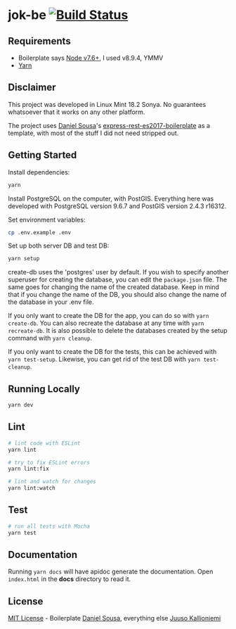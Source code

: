 # jok-be [![Build Status](https://travis-ci.org/jkallioniemi/jok-be.svg?branch=master)](https://travis-ci.org/jkallioniemi/jok-be)

## Requirements

 - Boilerplate says [Node v7.6+](https://nodejs.org/en/download/current/), I used v8.9.4, YMMV
 - [Yarn](https://yarnpkg.com/en/docs/install)

## Disclaimer

This project was developed in Linux Mint 18.2 Sonya. No guarantees whatsoever that it works on any other platform.

The project uses [Daniel Sousa](https://github.com/danielfsousa)'s
[express-rest-es2017-boilerplate](https://github.com/danielfsousa/express-rest-es2017-boilerplate) as a template,
with most of the stuff I did not need stripped out.

## Getting Started

Install dependencies:

```bash
yarn
```

Install PostgreSQL on the computer, with PostGIS.
Everything here was developed with PostgreSQL version 9.6.7 and PostGIS version 2.4.3 r16312.

Set environment variables:

```bash
cp .env.example .env
```

Set up both server DB and test DB:
```bash
yarn setup
```
create-db uses the 'postgres' user by default. 
If you wish to specify another superuser for creating the database, you can edit the `package.json` file.
The same goes for changing the name of the created database.
Keep in mind that if you change the name of the DB, you should also change the name of the database in
your .env file.

If you only want to create the DB for the app, you can do so with `yarn create-db`.
You can also recreate the database at any time with `yarn recreate-db`.
It is also possible to delete the databases created by the setup command with `yarn cleanup`.

If you only want to create the DB for the tests, this can be achieved with `yarn test-setup`.
Likewise, you can get rid of the test DB with `yarn test-cleanup`.

## Running Locally

```bash
yarn dev
```

## Lint

```bash
# lint code with ESLint
yarn lint

# try to fix ESLint errors
yarn lint:fix

# lint and watch for changes
yarn lint:watch
```

## Test

```bash
# run all tests with Mocha
yarn test
```

## Documentation

Running `yarn docs` will have apidoc generate the documentation.
Open `index.html` in the **docs** directory to read it.

## License

[MIT License](LICENSE) - Boilerplate [Daniel Sousa](https://github.com/danielfsousa),
everything else [Juuso Kallioniemi](https://github.com/jkallioniemi)
